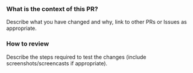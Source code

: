 ### What is the context of this PR?
Describe what you have changed and why, link to other PRs or Issues as appropriate.

### How to review
Describe the steps required to test the changes (include screenshots/screencasts if appropriate).
